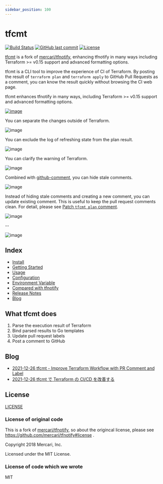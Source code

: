 ```yaml
---
sidebar_position: 100
---
```


# tfcmt

[![Build Status](https://github.com/suzuki-shunsuke/tfcmt/workflows/test/badge.svg)](https://github.com/suzuki-shunsuke/tfcmt/actions)
[![GitHub last commit](https://img.shields.io/github/last-commit/suzuki-shunsuke/tfcmt.svg)](https://github.com/suzuki-shunsuke/tfcmt)
[![License](http://img.shields.io/badge/license-mit-blue.svg?style=flat-square)](https://raw.githubusercontent.com/suzuki-shunsuke/tfcmt/master/LICENSE)

[tfcmt](https://github.com/suzuki-shunsuke/tfcmt) is a fork of [mercari/tfnotify](https://github.com/mercari/tfnotify), enhancing tfnotify in many ways including Terraform >= v0.15 support and advanced formatting options.

tfcmt is a CLI tool to improve the experience of CI of Terraform.
By posting the result of `terraform plan` and `terraform apply` to GitHub Pull Requests as a comment,
you can know the result quickly without browsing the CI web page.

tfcmt enhances tfnotify in many ways, including Terraform >= v0.15 support and advanced formatting options.

[![image](https://user-images.githubusercontent.com/13323303/136236949-bac1a28d-4db2-4a08-900a-708a0a02311c.png)](https://github.com/suzuki-shunsuke/tfcmt/pull/132#issuecomment-936490121)

You can separate the changes outside of Terraform.

![image](https://user-images.githubusercontent.com/13323303/147385656-54cdbef1-a876-49dc-945c-39bcf443ca59.png)

You can exclude the log of refreshing state from the plan result.

![image](https://user-images.githubusercontent.com/13323303/136238225-1569f762-0087-4aae-a513-a63eb9701e05.png)

You can clarify the warning of Terraform.

![image](https://user-images.githubusercontent.com/13323303/136238685-be0bab01-f6cb-4b61-89fa-d94225e50ddb.png)

Combined with [github-comment](https://github.com/suzuki-shunsuke/github-comment), you can hide stale comments.

![image](https://user-images.githubusercontent.com/13323303/136240241-2f2e7455-8a2e-4fce-a91a-c8bab4d73510.png)

Instead of hiding stale comments and creating a new comment, you can update existing comment. This is useful to keep the pull request comments clean.
For detail, please see [Patch `tfcmt plan` comment](plan-patch).

![image](https://user-images.githubusercontent.com/13323303/164969354-02bdd49a-547e-4951-9262-033ec5b4db11.png)

--

![image](https://user-images.githubusercontent.com/13323303/164969385-355e801e-3d58-4b75-9657-0bcc10da8d12.png)

## Index

- [Install](install)
- [Getting Started](https://github.com/suzuki-shunsuke/tfcmt/tree/main/examples/getting-started)
- [Usage](usage)
- [Configuration](config)
- [Environment Variable](environment-variable)
- [Compared with tfnotify](compared-with-tfnotify)
- [Release Notes](https://github.com/suzuki-shunsuke/tfcmt/releases)
- [Blog](#blog)

## What tfcmt does

1. Parse the execution result of Terraform
2. Bind parsed results to Go templates
3. Update pull request labels
4. Post a comment to GitHub

## Blog

* [2021-12-26 tfcmt - Improve Terraform Workflow with PR Comment and Label](https://dev.to/suzukishunsuke/tfcmt-improve-terraform-workflow-with-pr-comment-and-label-1kh7)
* [2021-12-26 tfcmt で Terraform の CI/CD を改善する](https://zenn.dev/shunsuke_suzuki/articles/improve-terraform-cicd-with-tfcmt)

## License

[LICENSE](https://github.com/suzuki-shunsuke/tfcmt/blob/main/LICENSE)

### License of original code

This is a fork of [mercari/tfnotify](https://github.com/mercari/tfnotify), so about the origincal license, please see https://github.com/mercari/tfnotify#license .

Copyright 2018 Mercari, Inc.

Licensed under the MIT License.

### License of code which we wrote

MIT
